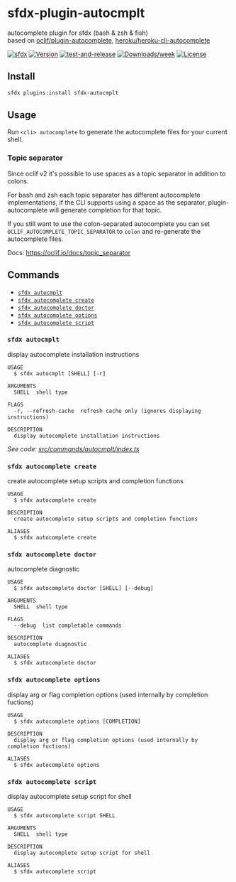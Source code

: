 # sfdx-plugin-autocmplt

autocomplete plugin for sfdx (bash & zsh & fish)  
based on [oclif/plugin-autocomplete](https://github.com/oclif/plugin-autocomplete), [heroku/heroku-cli-autocomplete](https://github.com/heroku/heroku-cli-autocomplete)

[![sfdx](https://img.shields.io/badge/cli-sfdx-brightgreen.svg)](https://developer.salesforce.com/tools/sfdxcli)
[![Version](https://img.shields.io/npm/v/sfdx-autocmplt.svg)](https://npmjs.org/package/sfdx-autocmplt)
[![test-and-release](https://github.com/jayree/sfdx-autocomplete-plugin/actions/workflows/release.yml/badge.svg)](https://github.com/jayree/sfdx-autocomplete-plugin/actions/workflows/release.yml)
[![Downloads/week](https://img.shields.io/npm/dw/sfdx-autocmplt.svg)](https://npmjs.org/package/sfdx-autocmplt)
[![License](https://img.shields.io/npm/l/sfdx-autocmplt.svg)](https://github.com/jayree/sfdx-autocomplete-plugin/blob/master/package.json)

## Install

```bash
sfdx plugins:install sfdx-autocmplt
```

## Usage

Run `<cli> autocomplete` to generate the autocomplete files for your current shell.

### Topic separator
Since oclif v2 it's possible to use spaces as a topic separator in addition to colons.

For bash and zsh each topic separator has different autocomplete implementations, if the CLI supports using a space as the separator, plugin-autocomplete will generate completion for that topic.

If you still want to use the colon-separated autocomplete you can set `OCLIF_AUTOCOMPLETE_TOPIC_SEPARATOR` to `colon` and re-generate the autocomplete files.

Docs: https://oclif.io/docs/topic_separator

## Commands
<!-- commands -->
* [`sfdx autocmplt`](#sfdx-autocmplt)
* [`sfdx autocomplete create`](#sfdx-autocomplete-create)
* [`sfdx autocomplete doctor`](#sfdx-autocomplete-doctor)
* [`sfdx autocomplete options`](#sfdx-autocomplete-options)
* [`sfdx autocomplete script`](#sfdx-autocomplete-script)

### `sfdx autocmplt`

display autocomplete installation instructions

```
USAGE
  $ sfdx autocmplt [SHELL] [-r]

ARGUMENTS
  SHELL  shell type

FLAGS
  -r, --refresh-cache  refresh cache only (ignores displaying instructions)

DESCRIPTION
  display autocomplete installation instructions
```

_See code: [src/commands/autocmplt/index.ts](https://github.com/jayree/sfdx-autocomplete-plugin/blob/v2.9.44/src/commands/autocmplt/index.ts)_

### `sfdx autocomplete create`

create autocomplete setup scripts and completion functions

```
USAGE
  $ sfdx autocomplete create

DESCRIPTION
  create autocomplete setup scripts and completion functions

ALIASES
  $ sfdx autocomplete create
```

### `sfdx autocomplete doctor`

autocomplete diagnostic

```
USAGE
  $ sfdx autocomplete doctor [SHELL] [--debug]

ARGUMENTS
  SHELL  shell type

FLAGS
  --debug  list completable commands

DESCRIPTION
  autocomplete diagnostic

ALIASES
  $ sfdx autocomplete doctor
```

### `sfdx autocomplete options`

display arg or flag completion options (used internally by completion fuctions)

```
USAGE
  $ sfdx autocomplete options [COMPLETION]

DESCRIPTION
  display arg or flag completion options (used internally by completion fuctions)

ALIASES
  $ sfdx autocomplete options
```

### `sfdx autocomplete script`

display autocomplete setup script for shell

```
USAGE
  $ sfdx autocomplete script SHELL

ARGUMENTS
  SHELL  shell type

DESCRIPTION
  display autocomplete setup script for shell

ALIASES
  $ sfdx autocomplete script
```
<!-- commandsstop -->
